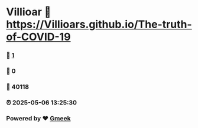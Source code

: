 # Villioar :link: https://Villioars.github.io/The-truth-of-COVID-19 
### :page_facing_up: [1](https://Villioars.github.io/The-truth-of-COVID-19/tag.html) 
### :speech_balloon: 0 
### :hibiscus: 40118 
### :alarm_clock: 2025-05-06 13:25:30 
### Powered by :heart: [Gmeek](https://github.com/Meekdai/Gmeek)
